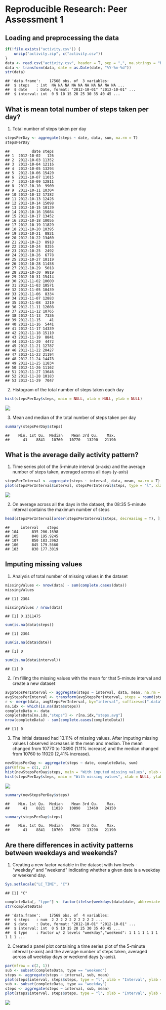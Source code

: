 # Reproducible Research: Peer Assessment 1


## Loading and preprocessing the data

```r
if(!file.exists("activity.csv")) {
    unzip("activity.zip", c("activity.csv"))
}
data <- read.csv("activity.csv", header = T, sep = ",", na.strings = "NA")
data <- transform(data, date = as.Date(date, "%Y-%m-%d"))
str(data)
```

```
## 'data.frame':	17568 obs. of  3 variables:
##  $ steps   : int  NA NA NA NA NA NA NA NA NA NA ...
##  $ date    : Date, format: "2012-10-01" "2012-10-01" ...
##  $ interval: int  0 5 10 15 20 25 30 35 40 45 ...
```

## What is mean total number of steps taken per day?
1. Total number of steps taken per day

```r
stepsPerDay <- aggregate(steps ~ date, data, sum, na.rm = T)
stepsPerDay
```

```
##          date steps
## 1  2012-10-02   126
## 2  2012-10-03 11352
## 3  2012-10-04 12116
## 4  2012-10-05 13294
## 5  2012-10-06 15420
## 6  2012-10-07 11015
## 7  2012-10-09 12811
## 8  2012-10-10  9900
## 9  2012-10-11 10304
## 10 2012-10-12 17382
## 11 2012-10-13 12426
## 12 2012-10-14 15098
## 13 2012-10-15 10139
## 14 2012-10-16 15084
## 15 2012-10-17 13452
## 16 2012-10-18 10056
## 17 2012-10-19 11829
## 18 2012-10-20 10395
## 19 2012-10-21  8821
## 20 2012-10-22 13460
## 21 2012-10-23  8918
## 22 2012-10-24  8355
## 23 2012-10-25  2492
## 24 2012-10-26  6778
## 25 2012-10-27 10119
## 26 2012-10-28 11458
## 27 2012-10-29  5018
## 28 2012-10-30  9819
## 29 2012-10-31 15414
## 30 2012-11-02 10600
## 31 2012-11-03 10571
## 32 2012-11-05 10439
## 33 2012-11-06  8334
## 34 2012-11-07 12883
## 35 2012-11-08  3219
## 36 2012-11-11 12608
## 37 2012-11-12 10765
## 38 2012-11-13  7336
## 39 2012-11-15    41
## 40 2012-11-16  5441
## 41 2012-11-17 14339
## 42 2012-11-18 15110
## 43 2012-11-19  8841
## 44 2012-11-20  4472
## 45 2012-11-21 12787
## 46 2012-11-22 20427
## 47 2012-11-23 21194
## 48 2012-11-24 14478
## 49 2012-11-25 11834
## 50 2012-11-26 11162
## 51 2012-11-27 13646
## 52 2012-11-28 10183
## 53 2012-11-29  7047
```

2. Histogram of the total number of steps taken each day

```r
hist(stepsPerDay$steps, main = NULL, xlab = NULL, ylab = NULL)
```

![](PA1_template_files/figure-html/unnamed-chunk-3-1.png) 

3. Mean and median of the total number of steps taken per day

```r
summary(stepsPerDay$steps)
```

```
##    Min. 1st Qu.  Median    Mean 3rd Qu.    Max. 
##      41    8841   10760   10770   13290   21190
```

## What is the average daily activity pattern?
1. Time series plot of the 5-minute interval (x-axis) and the average number of steps taken, averaged across all days (y-axis)

```r
stepsPerInterval <- aggregate(steps ~ interval, data, mean, na.rm = T)
plot(stepsPerInterval$interval, stepsPerInterval$steps, type = "l", xlab = "Interval", ylab = "Average steps")
```

![](PA1_template_files/figure-html/unnamed-chunk-5-1.png) 

2. On average across all the days in the dataset, the 08:35 5-minute interval contains the maximum number of steps

```r
head(stepsPerInterval[order(stepsPerInterval$steps, decreasing = T), ], 5)
```

```
##     interval    steps
## 104      835 206.1698
## 105      840 195.9245
## 107      850 183.3962
## 106      845 179.5660
## 103      830 177.3019
```

## Imputing missing values
1. Analysis of total number of missing values in the dataset

```r
missingValues <- nrow(data) - sum(complete.cases(data))
missingValues
```

```
## [1] 2304
```

```r
missingValues / nrow(data)
```

```
## [1] 0.1311475
```

```r
sum(is.na(data$steps))
```

```
## [1] 2304
```

```r
sum(is.na(data$date))
```

```
## [1] 0
```

```r
sum(is.na(data$interval))
```

```
## [1] 0
```

2. I´m filling the missing values with the mean for that 5-minute interval and create a new dataset

```r
avgStepsPerInterval <- aggregate(steps ~ interval, data, mean, na.rm = T)
avgStepsPerInterval <- transform(avgStepsPerInterval, steps = round(steps, digits = 0))
r <- merge(data, avgStepsPerInterval, by="interval", suffixes=c(".data", ".avg"))
na.idx <- which(is.na(data$steps))
completeData <- data
completeData[na.idx,"steps"] <- r[na.idx,"steps.avg"]
nrow(completeData) - sum(complete.cases(completeData))
```

```
## [1] 0
```

3. The initial datased had 13.11% of missing values. After imputing missing values I observed increases in the mean and median. The mean changed from 10770 to 10890 (1.11% increase) and the median changed from 10760 to 11020 (2,41% increase).

```r
newStepsPerDay <- aggregate(steps ~ date, completeData, sum)
par(mfrow = c(1, 2))
hist(newStepsPerDay$steps, main = "With imputed missing values", xlab = NULL, ylab = NULL)
hist(stepsPerDay$steps, main = "With missing values", xlab = NULL, ylab = NULL)
```

![](PA1_template_files/figure-html/unnamed-chunk-9-1.png) 

```r
summary(newStepsPerDay$steps)
```

```
##    Min. 1st Qu.  Median    Mean 3rd Qu.    Max. 
##      41    8821   11020   10890   13460   24150
```

```r
summary(stepsPerDay$steps)
```

```
##    Min. 1st Qu.  Median    Mean 3rd Qu.    Max. 
##      41    8841   10760   10770   13290   21190
```

## Are there differences in activity patterns between weekdays and weekends?
1. Creating a new factor variable in the dataset with two levels - "weekday" and "weekend" indicating whether a given date is a weekday or weekend day.

```r
Sys.setlocale("LC_TIME", "C")
```

```
## [1] "C"
```

```r
completeData[, "type"] <- factor(ifelse(weekdays(data$date, abbreviate = T) %in% c("Sat", "Sun"), "weekend", "weekday"))
str(completeData)
```

```
## 'data.frame':	17568 obs. of  4 variables:
##  $ steps   : num  2 2 2 2 2 2 2 2 2 2 ...
##  $ date    : Date, format: "2012-10-01" "2012-10-01" ...
##  $ interval: int  0 5 10 15 20 25 30 35 40 45 ...
##  $ type    : Factor w/ 2 levels "weekday","weekend": 1 1 1 1 1 1 1 1 1 1 ...
```

2. Created a panel plot containing a time series plot of the 5-minute interval (x-axis) and the average number of steps taken, averaged across all weekday days or weekend days (y-axis).

```r
par(mfrow = c(2, 1))
sub <- subset(completeData, type == "weekend")
steps <- aggregate(steps ~ interval, sub, mean)
plot(steps$interval, steps$steps, type = "l", xlab = "Interval", ylab = "Average steps", main = "Weekend")
sub <- subset(completeData, type == "weekday")
steps <- aggregate(steps ~ interval, sub, mean)
plot(steps$interval, steps$steps, type = "l", xlab = "Interval", ylab = "Average steps", main = "Weekday")
```

![](PA1_template_files/figure-html/unnamed-chunk-11-1.png) 
